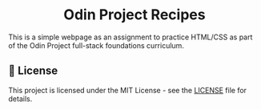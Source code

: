 <h1 align="center">Odin Project Recipes</h1>
This is a simple webpage as an assignment to practice HTML/CSS as part of the Odin Project full-stack foundations curriculum.


## 📝 License ##
This project is licensed under the MIT License - see the [LICENSE](https://github.com/yauyenching/thermostat-radial-slider/blob/master/LICENSE) file for details.
